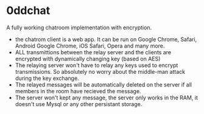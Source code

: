 # 0ddchat
A fully working chatroom implementation with encryption.

- the chatrom client is a web app. It can be run on Google Chrome, Safari, Android Google Chrome, iOS Safari, Opera and many more.
- ALL transmittions between the relay server and the clients are encrypted with dynamically changing key (based on AES)
- The relaying server won't have to relay any keys used to encrypt transmissions. So absolutely no worry about the middle-man attack during the key exchange.
- The relayed messages will be automatically deleted on the server if all members in the room have recieved the message.
- The server won't kept any message, the server only works in the RAM, it doesn't use Mysql or any other persistant storage.

